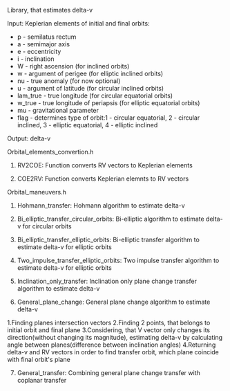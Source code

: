 Library, that estimates delta-v

Input:
Keplerian elements of initial and final orbits:
* p - semilatus rectum
* a - semimajor axis
* e - eccentricity
* i - inclination
* W - right ascension (for inclined orbits)
* w - argument of perigee (for elliptic inclined orbits)
* nu - true anomaly (for now optional)
* u - argument of latitude (for circular inclined orbits)
* lam_true - true longitude (for circular equatorial orbits)
* w_true - true longitude of periapsis (for elliptic equatorial orbits)
* mu - gravitational parameter
* flag - determines type of orbit:1 - circular equatorial, 2 - circular inclined, 3 - elliptic equatorial, 4 - elliptic inclined

Output: delta-v

Orbital_elements_convertion.h
1) RV2COE:
Function converts RV vectors to Keplerian elements

2) COE2RV:
Function converts Keplerian elemnts to RV vectors

Orbital_maneuvers.h
1) Hohmann_transfer:
Hohmann algorithm to estimate delta-v

2) Bi_elliptic_transfer_circular_orbits:
Bi-elliptic algorithm to estimate delta-v for circular orbits

3) Bi_elliptic_transfer_elliptic_orbits:
Bi-elliptic transfer algorithm to estimate delta-v for elliptic orbits

4) Two_impulse_transfer_elliptic_orbits:
Two impulse transfer algorithm to estimate delta-v for elliptic orbits

5) Inclination_only_transfer:
Inclination only plane change transfer algorithm to estimate delta-v

6) General_plane_change:
General plane change algorithm to estimate delta-v

1.Finding planes intersection vectors
2.Finding 2 points, that belongs to initial orbit and final plane
3.Considering, that V vector only changes its direction(without changing its magnitude), estimating delta-v by calculating angle between planes(difference between inclination angles)
4.Returning delta-v and RV vectors in order to find transfer orbit, which plane coincide with final orbit's plane

7) General_transfer:
Combining general plane change transfer with coplanar transfer
